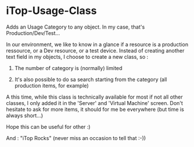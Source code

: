 # iTop-Usage-Class
Adds an Usage Category to any object. In my case, that's Production/Dev/Test...

In our environment, we like to know in a glance if a resource is a production ressource, or a Dev resource, or a test device.
Instead of creating another text field in my objects, I choose to create a new class, so :

1) The number of category is (normally) limited

2) It's also possible to do sa search starting from the category (all production items, for example)

A this time, while this class is technically available for most if not all other classes, I only added it in the 'Server' and 'Virtual Machine' screen. Don't hesitate to ask for more items, it should for me be everywhere (but time is always short...)

Hope this can be useful for other :)

And : "iTop Rocks" (never miss an occasion to tell that :-))
